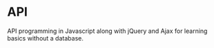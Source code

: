 # API
API programming in Javascript along with jQuery and Ajax for learning basics without a database.
